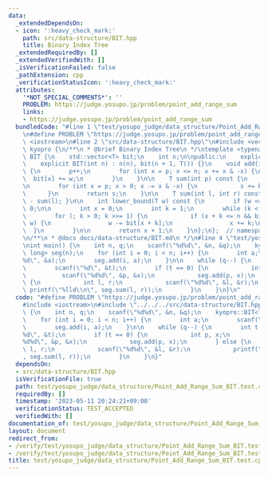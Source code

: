 ```yaml
---
data:
  _extendedDependsOn:
  - icon: ':heavy_check_mark:'
    path: src/data-structure/BIT.hpp
    title: Binary Index Tree
  _extendedRequiredBy: []
  _extendedVerifiedWith: []
  _isVerificationFailed: false
  _pathExtension: cpp
  _verificationStatusIcon: ':heavy_check_mark:'
  attributes:
    '*NOT_SPECIAL_COMMENTS*': ''
    PROBLEM: https://judge.yosupo.jp/problem/point_add_range_sum
    links:
    - https://judge.yosupo.jp/problem/point_add_range_sum
  bundledCode: "#line 1 \"test/yosupo_judge/data_structure/Point_Add_Range_Sum_BIT.test.cpp\"\
    \n#define PROBLEM \"https://judge.yosupo.jp/problem/point_add_range_sum\"\n#include\
    \ <iostream>\n#line 2 \"src/data-structure/BIT.hpp\"\n#include <vector>\nnamespace\
    \ kyopro {\n/**\n * @brief Binary Index Tree\n */\ntemplate <typename T>\nclass\
    \ BIT {\n    std::vector<T> bit;\n    int n;\n\npublic:\n    explicit BIT() {}\n\
    \    explicit BIT(int n) : n(n), bit(n + 1, T()) {}\n    void add(int p, T w)\
    \ {\n        p++;\n        for (int x = p; x <= n; x += x & -x) {\n          \
    \  bit[x] += w;\n        }\n    }\n\n    T sum(int p) const {\n        T s = 0;\n\
    \n        for (int x = p; x > 0; x -= x & -x) {\n            s += bit[x];\n  \
    \      }\n        return s;\n    }\n\n    T sum(int l, int r) const { return sum(r)\
    \ - sum(l); }\n\n    int lower_bound(T w) const {\n        if (w <= 0) return\
    \ 0;\n\n        int x = 0;\n        int k = 1;\n        while (k < n) k <<= 1;\n\
    \        for (; k > 0; k >>= 1) {\n            if (x + k <= n && bit[x + k] <\
    \ w) {\n                w -= bit[x + k];\n                x += k;\n          \
    \  }\n        }\n\n        return x + 1;\n    }\n};\n};  // namespace kyopro\n\
    \n/**\n * @docs docs/data-structure/BIT.md\n */\n#line 4 \"test/yosupo_judge/data_structure/Point_Add_Range_Sum_BIT.test.cpp\"\
    \nint main() {\n    int n, q;\n    scanf(\"%d%d\", &n, &q);\n    kyopro::BIT<long\
    \ long> seg(n);\n    for (int i = 0; i < n; i++) {\n        int a;\n        scanf(\"\
    %d\", &a);\n        seg.add(i, a);\n    }\n\n    while (q--) {\n        int t;\n\
    \        scanf(\"%d\", &t);\n        if (t == 0) {\n            int p, x;\n  \
    \          scanf(\"%d%d\", &p, &x);\n            seg.add(p, x);\n        } else\
    \ {\n            int l, r;\n            scanf(\"%d%d\", &l, &r);\n           \
    \ printf(\"%lld\\n\", seg.sum(l, r));\n        }\n    }\n}\n"
  code: "#define PROBLEM \"https://judge.yosupo.jp/problem/point_add_range_sum\"\n\
    #include <iostream>\n#include \"../../../src/data-structure/BIT.hpp\"\nint main()\
    \ {\n    int n, q;\n    scanf(\"%d%d\", &n, &q);\n    kyopro::BIT<long long> seg(n);\n\
    \    for (int i = 0; i < n; i++) {\n        int a;\n        scanf(\"%d\", &a);\n\
    \        seg.add(i, a);\n    }\n\n    while (q--) {\n        int t;\n        scanf(\"\
    %d\", &t);\n        if (t == 0) {\n            int p, x;\n            scanf(\"\
    %d%d\", &p, &x);\n            seg.add(p, x);\n        } else {\n            int\
    \ l, r;\n            scanf(\"%d%d\", &l, &r);\n            printf(\"%lld\\n\"\
    , seg.sum(l, r));\n        }\n    }\n}"
  dependsOn:
  - src/data-structure/BIT.hpp
  isVerificationFile: true
  path: test/yosupo_judge/data_structure/Point_Add_Range_Sum_BIT.test.cpp
  requiredBy: []
  timestamp: '2023-05-11 20:24:21+09:00'
  verificationStatus: TEST_ACCEPTED
  verifiedWith: []
documentation_of: test/yosupo_judge/data_structure/Point_Add_Range_Sum_BIT.test.cpp
layout: document
redirect_from:
- /verify/test/yosupo_judge/data_structure/Point_Add_Range_Sum_BIT.test.cpp
- /verify/test/yosupo_judge/data_structure/Point_Add_Range_Sum_BIT.test.cpp.html
title: test/yosupo_judge/data_structure/Point_Add_Range_Sum_BIT.test.cpp
---
```

